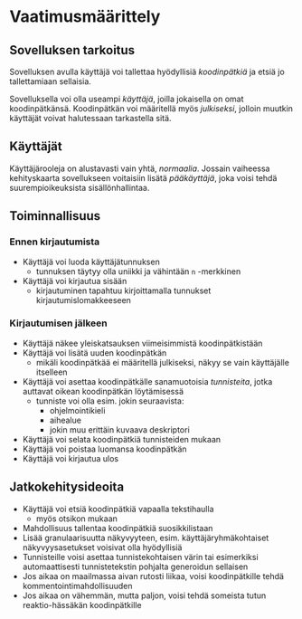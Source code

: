 # Vaatimusmäärittely

## Sovelluksen tarkoitus

Sovelluksen avulla käyttäjä voi tallettaa hyödyllisiä *koodinpätkiä* ja
etsiä jo tallettamiaan sellaisia.

Sovelluksella voi olla useampi *käyttäjä*, joilla jokaisella on omat
koodinpätkänsä. Koodinpätkän voi määritellä myös *julkiseksi*, jolloin
muutkin käyttäjät voivat halutessaan tarkastella sitä.

## Käyttäjät

Käyttäjärooleja on alustavasti vain yhtä, *normaalia*. Jossain vaiheessa
kehityskaarta sovellukseen voitaisiin lisätä *pääkäyttäjä*, joka voisi tehdä
suurempioikeuksista sisällönhallintaa.

## Toiminnallisuus

### Ennen kirjautumista

- Käyttäjä voi luoda käyttäjätunnuksen
	- tunnuksen täytyy olla uniikki ja vähintään `n` -merkkinen
- Käyttäjä voi kirjautua sisään
	- kirjautuminen tapahtuu kirjoittamalla tunnukset
	  kirjautumislomakkeeseen

### Kirjautumisen jälkeen

- Käyttäjä näkee yleiskatsauksen viimeisimmistä koodinpätkistään
- Käyttäjä voi lisätä uuden koodinpätkän
	- mikäli koodinpätkää ei määritellä julkiseksi, näkyy se vain
	  käyttäjälle itselleen
- Käyttäjä voi asettaa koodinpätkälle sanamuotoisia *tunnisteita*, jotka
  auttavat oikean koodinpätkän löytämisessä
	- tunniste voi olla esim. jokin seuraavista:
		- ohjelmointikieli
		- aihealue
		- jokin muu erittäin kuvaava deskriptori
- Käyttäjä voi selata koodinpätkiä tunnisteiden mukaan
- Käyttäjä voi poistaa luomansa koodinpätkän
- Käyttäjä voi kirjautua ulos

## Jatkokehitysideoita

- Käyttäjä voi etsiä koodinpätkiä vapaalla tekstihaulla
	- myös otsikon mukaan
- Mahdollisuus tallentaa koodinpätkiä suosikkilistaan
- Lisää granulaarisuutta näkyvyyteen, esim. käyttäjäryhmäkohtaiset
  näkyvyysasetukset voisivat olla hyödyllisiä
- Tunnisteille voisi asettaa tunnistekohtaisen värin tai esimerkiksi
  automaattisesti tunnistetekstin pohjalta generoidun sellaisen
- Jos aikaa on maailmassa aivan rutosti liikaa, voisi koodinpätkille tehdä
  kommentointimahdollisuuden
- Jos aikaa on vähemmän, mutta paljon, voisi tehdä someista tutun
  reaktio-hässäkän koodinpätkille

